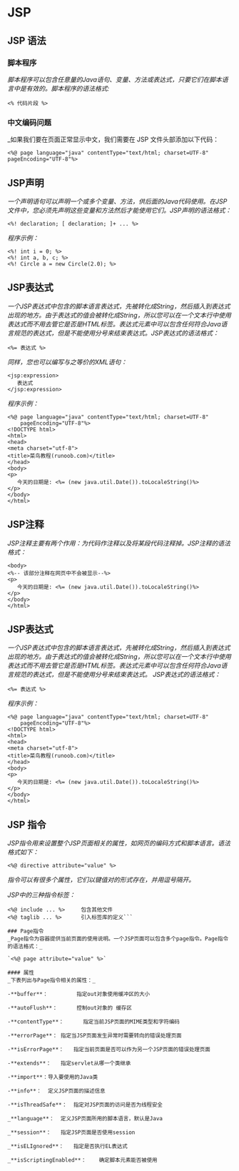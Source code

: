 # JSP
## JSP 语法
### 脚本程序
_脚本程序可以包含任意量的Java语句、变量、方法或表达式，只要它们在脚本语言中是有效的。脚本程序的语法格式:_

`<% 代码片段 %>`

### 中文编码问题
_如果我们要在页面正常显示中文，我们需要在 JSP 文件头部添加以下代码：

`<%@ page language="java" contentType="text/html; charset=UTF-8" pageEncoding="UTF-8"%>`

## JSP声明
_一个声明语句可以声明一个或多个变量、方法，供后面的Java代码使用。在JSP文件中，您必须先声明这些变量和方法然后才能使用它们。JSP声明的语法格式：_

`<%! declaration; [ declaration; ]+ ... %>`

_程序示例：_

```
<%! int i = 0; %> 
<%! int a, b, c; %> 
<%! Circle a = new Circle(2.0); %> 
```

## JSP表达式
_一个JSP表达式中包含的脚本语言表达式，先被转化成String，然后插入到表达式出现的地方。由于表达式的值会被转化成String，所以您可以在一个文本行中使用表达式而不用去管它是否是HTML标签。表达式元素中可以包含任何符合Java语言规范的表达式，但是不能使用分号来结束表达式。JSP表达式的语法格式：_

`<%= 表达式 %>`

_同样，您也可以编写与之等价的XML语句：_

```
<jsp:expression>
   表达式
</jsp:expression>
```
_程序示例：_
``````````````
<%@ page language="java" contentType="text/html; charset=UTF-8"
    pageEncoding="UTF-8"%>
<!DOCTYPE html>
<html>
<head>
<meta charset="utf-8">
<title>菜鸟教程(runoob.com)</title>
</head>
<body>
<p>
   今天的日期是: <%= (new java.util.Date()).toLocaleString()%>
</p>
</body> 
</html> 
``````````````

## JSP注释
_JSP注释主要有两个作用：为代码作注释以及将某段代码注释掉。JSP注释的语法格式：_

```````
<body>
<%-- 该部分注释在网页中不会被显示--%> 
<p>
   今天的日期是: <%= (new java.util.Date()).toLocaleString()%>
</p>
</body> 
</html> 
```````
## JSP表达式
_一个JSP表达式中包含的脚本语言表达式，先被转化成String，然后插入到表达式出现的地方。由于表达式的值会被转化成String，所以您可以在一个文本行中使用表达式而不用去管它是否是HTML标签。表达式元素中可以包含任何符合Java语言规范的表达式，但是不能使用分号来结束表达式。_
_JSP表达式的语法格式：_

`<%= 表达式 %>`

_程序示例：_

``````````````
<%@ page language="java" contentType="text/html; charset=UTF-8"
    pageEncoding="UTF-8"%>
<!DOCTYPE html>
<html>
<head>
<meta charset="utf-8">
<title>菜鸟教程(runoob.com)</title>
</head>
<body>
<p>
   今天的日期是: <%= (new java.util.Date()).toLocaleString()%>
</p>
</body> 
</html> 
``````````````

## JSP 指令
_JSP指令用来设置整个JSP页面相关的属性，如网页的编码方式和脚本语言。语法格式如下：_

`<%@ directive attribute="value" %>`

_指令可以有很多个属性，它们以键值对的形式存在，并用逗号隔开。_

_JSP中的三种指令标签：_

```<%@ page ... %>	      定义网页依赖属性，比如脚本语言、error页面、缓存需求等等
<%@ include ... %>	   包含其他文件
<%@ taglib ... %>	   引入标签库的定义```

### Page指令
_Page指令为容器提供当前页面的使用说明。一个JSP页面可以包含多个page指令。Page指令的语法格式：_

`<%@ page attribute="value" %>`

#### 属性
_下表列出与Page指令相关的属性：_

-**buffer**：         指定out对象使用缓冲区的大小

-**autoFlush**：      控制out对象的 缓存区

-**contentType**：	   指定当前JSP页面的MIME类型和字符编码

-**errorPage**：	指定当JSP页面发生异常时需要转向的错误处理页面

-**isErrorPage**：	指定当前页面是否可以作为另一个JSP页面的错误处理页面

-**extends**：	指定servlet从哪一个类继承

-**import**：导入要使用的Java类

-**info**：	定义JSP页面的描述信息

-**isThreadSafe**：	指定对JSP页面的访问是否为线程安全

_**language**：	定义JSP页面所用的脚本语言，默认是Java

_**session**：	指定JSP页面是否使用session

_**isELIgnored**：	指定是否执行EL表达式

_**isScriptingEnabled**：	确定脚本元素能否被使用

